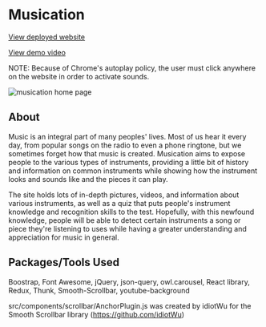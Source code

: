 # Musication
[View deployed website](https://graceyan-musication.netlify.app/)

[View demo video](https://youtu.be/KaKVOMw6USY)

NOTE: Because of Chrome's autoplay policy, the user must click anywhere on the website in order to activate sounds.

![musication home page](https://media.discordapp.net/attachments/607725400314871836/978110914165362728/unknown.png?width=891&height=468)

## About
Music is an integral part of many peoples' lives. Most of us hear it every day, from popular songs on the radio to even a phone ringtone, but we sometimes forget how that music is created. Musication aims to expose people to the various types of instruments, providing a little bit of history and information on common instruments while showing how the instrument looks and sounds like and the pieces it can play.

The site holds lots of in-depth pictures, videos, and information about various instruments, as well as a quiz that puts people's instrument knowledge and recognition skills to the test.  Hopefully, with this newfound knowledge, people will be able to detect certain instruments a song or piece they're listening to uses while having a greater understanding and appreciation for music in general.

## Packages/Tools Used
Boostrap, Font Awesome, jQuery, json-query, owl.carousel, React library, Redux, Thunk, Smooth-Scrollbar, youtube-background

src/components/scrollbar/AnchorPlugin.js was created by idiotWu for the Smooth Scrollbar library (https://github.com/idiotWu)
